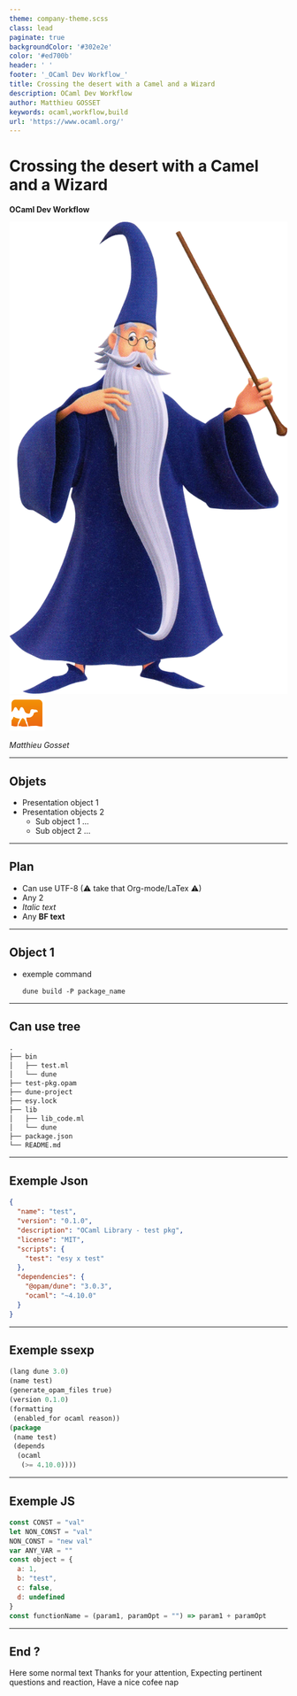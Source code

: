 ```yaml
---
theme: company-theme.scss
class: lead
paginate: true
backgroundColor: '#302e2e'
color: '#ed700b'
header: ' '
footer: '_OCaml Dev Workflow_'
title: Crossing the desert with a Camel and a Wizard
description: OCaml Dev Workflow
author: Matthieu GOSSET
keywords: ocaml,workflow,build
url: 'https://www.ocaml.org/'
---
```



# **Crossing the desert with a Camel and a Wizard**

 **OCaml Dev Workflow**

![w:110px](./svg/Merlin_KHIII.webp)![w:70px](./svg/file_type_ocaml_icon_130288.svg)

_Matthieu Gosset_

---

## Objets

* Presentation object 1
* Presentation objects 2
  * Sub object 1 ...
  * Sub object 2 ...

---

## Plan

* Can use UTF-8 (⚠ take that Org-mode/LaTex ⚠)
* Any 2
* _Italic text_
* Any **BF text**

---

## Object 1

* exemple command

   ```shell
   dune build -P package_name
   ```

---

## Can use tree

```tree
.
├── bin
│   ├── test.ml
│   └── dune
├── test-pkg.opam
├── dune-project
├── esy.lock
├── lib
│   ├── lib_code.ml
│   └── dune
├── package.json
└── README.md
```

---

## Exemple Json

```json
{
  "name": "test",
  "version": "0.1.0",
  "description": "OCaml Library - test pkg",
  "license": "MIT",
  "scripts": {
    "test": "esy x test"
  },
  "dependencies": {
    "@opam/dune": "3.0.3",
    "ocaml": "~4.10.0"
  }
}
```

---

## Exemple ssexp

```lisp
(lang dune 3.0)
(name test)
(generate_opam_files true)
(version 0.1.0)
(formatting
 (enabled_for ocaml reason))
(package
 (name test)
 (depends
  (ocaml
   (>= 4.10.0))))
```

---

## Exemple JS

```javascript
const CONST = "val"
let NON_CONST = "val"
NON_CONST = "new val"
var ANY_VAR = ""
const object = {
  a: 1,
  b: "test",
  c: false,
  d: undefined
}
const functionName = (param1, paramOpt = "") => param1 + paramOpt
```

---

## End ?

Here some normal text
Thanks for your attention,
Expecting pertinent questions and reaction,
Have a nice cofee nap

